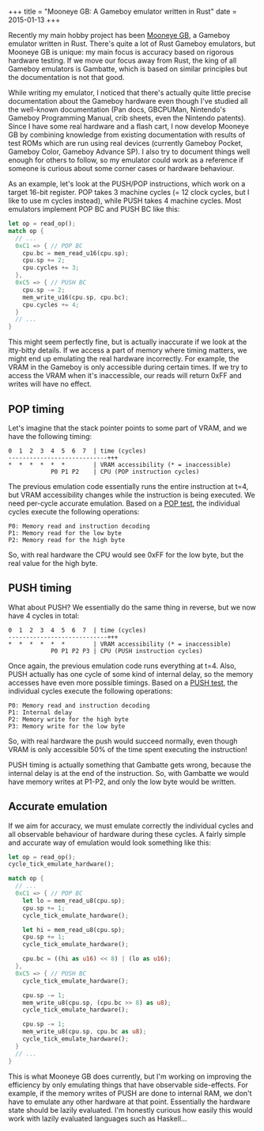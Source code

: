 +++
title = "Mooneye GB: A Gameboy emulator written in Rust"
date = 2015-01-13
+++

Recently my main hobby project has been [Mooneye GB](https://github.com/Gekkio/mooneye-gb), a Gameboy emulator written in Rust. There's quite a lot of Rust Gameboy emulators, but Mooneye GB is unique: my main focus is accuracy based on rigorous hardware testing. If we move our focus away from Rust, the king of all Gameboy emulators is Gambatte, which is based on similar principles but the documentation is not that good.

While writing my emulator, I noticed that there's actually quite little precise documentation about the Gameboy hardware even though I've studied all the well-known documentation (Pan docs, GBCPUMan, Nintendo's Gameboy Programming Manual, crib sheets, even the Nintendo patents). Since I have some real hardware and a flash cart, I now develop Mooneye GB by combining knowledge from existing documentation with results of test ROMs which are run using real devices (currently Gameboy Pocket, Gameboy Color, Gameboy Advance SP). I also try to document things well enough for others to follow, so my emulator could work as a reference if someone is curious about some corner cases or hardware behaviour.

As an example, let's look at the PUSH/POP instructions, which work on a target 16-bit register. POP takes 3 machine cycles (= 12 clock cycles, but I like to use m cycles instead), while PUSH takes 4 machine cycles. Most emulators implement POP BC and PUSH BC like this:

```rust
let op = read_op();
match op {
  // ...
  0xC1 => { // POP BC
    cpu.bc = mem_read_u16(cpu.sp);
    cpu.sp += 2;
    cpu.cycles += 3;
  },
  0xC5 => { // PUSH BC
    cpu.sp -= 2;
    mem_write_u16(cpu.sp, cpu.bc);
    cpu.cycles += 4;
  }
  // ...
}
```

This might seem perfectly fine, but is actually inaccurate if we look at the itty-bitty details. If we access a part of memory where timing matters, we might end up emulating the real hardware incorrectly. For example, the VRAM in the Gameboy is only accessible during certain times. If we try to access the VRAM when it's inaccessible, our reads will return 0xFF and writes will have no effect.

## POP timing

Let's imagine that the stack pointer points to some part of VRAM, and we have the following timing:

    0  1  2  3  4  5  6  7  | time (cycles)
    ----------------------------+++
    *  *  *  *  *  *        | VRAM accessibility (* = inaccessible)
                P0 P1 P2    | CPU (POP instruction cycles)

The previous emulation code essentially runs the entire instruction at t=4, but VRAM accessibility changes while the instruction is being executed. We need per-cycle accurate emulation. Based on a [POP test](https://github.com/Gekkio/mooneye-test-suite/blob/8d742b9d55055f6878a2f3017e0ccf2234cd692c/acceptance/pop_timing.s), the individual cycles execute the following operations:

    P0: Memory read and instruction decoding
    P1: Memory read for the low byte
    P2: Memory read for the high byte

So, with real hardware the CPU would see 0xFF for the low byte, but the real value for the high byte.

## PUSH timing

What about PUSH? We essentially do the same thing in reverse, but we now have 4 cycles in total:

    0  1  2  3  4  5  6  7  | time (cycles)
    ----------------------------+++
    *  *  *  *  *  *        | VRAM accessibility (* = inaccessible)
                P0 P1 P2 P3 | CPU (PUSH instruction cycles)

Once again, the previous emulation code runs everything at t=4. Also, PUSH actually has one cycle of some kind of internal delay, so the memory accesses have even more possible timings. Based on a [PUSH test](https://github.com/Gekkio/mooneye-test-suite/blob/8d742b9d55055f6878a2f3017e0ccf2234cd692c/acceptance/push_timing.s), the individual cycles execute the following operations:

    P0: Memory read and instruction decoding
    P1: Internal delay
    P2: Memory write for the high byte
    P3: Memory write for the low byte

So, with real hardware the push would succeed normally, even though VRAM is only accessible 50% of the time spent executing the instruction!

PUSH timing is actually something that Gambatte gets wrong, because the internal delay is at the end of the instruction. So, with Gambatte we would have memory writes at P1-P2, and only the low byte would be written.

## Accurate emulation

If we aim for accuracy, we must emulate correctly the individual cycles and all observable behaviour of hardware during these cycles. A fairly simple and accurate way of emulation would look something like this:

```rust
let op = read_op();
cycle_tick_emulate_hardware();

match op {
  // ...
  0xC1 => { // POP BC
    let lo = mem_read_u8(cpu.sp);
    cpu.sp += 1;
    cycle_tick_emulate_hardware();

    let hi = mem_read_u8(cpu.sp);
    cpu.sp += 1;
    cycle_tick_emulate_hardware();

    cpu.bc = ((hi as u16) << 8) | (lo as u16);
  },
  0xC5 => { // PUSH BC
    cycle_tick_emulate_hardware();

    cpu.sp -= 1;
    mem_write_u8(cpu.sp, (cpu.bc >> 8) as u8);
    cycle_tick_emulate_hardware();

    cpu.sp -= 1;
    mem_write_u8(cpu.sp, cpu.bc as u8);
    cycle_tick_emulate_hardware();
  }
  // ...
}
```

This is what Mooneye GB does currently, but I'm working on improving the efficiency by only emulating things that have observable side-effects. For example, if the memory writes of PUSH are done to internal RAM, we don't have to emulate any other hardware at that point. Essentially the hardware state should be lazily evaluated. I'm honestly curious how easily this would work with lazily evaluated languages such as Haskell...
